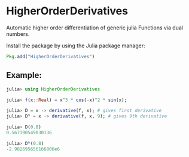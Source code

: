 # HigherOrderDerivatives
Automatic higher order differentiation of generic julia Functions via dual numbers. 

Install the package by using the Julia package manager:
```julia
Pkg.add("HigherOrderDerivatives")
```
## Example:

```julia
julia> using HigherOrderDerivatives

julia> f(x::Real) = x^3 * cos(-x)^2 * sin(x);

julia> D = x -> derivative(f, x); # gives first derivative
julia> D⁹ = x -> derivative(f, x, 9); # gives 9th derivative 

julia> D(0.8)
0.567190549030136

julia> D⁹(0.8)
-2.982695656166806e6


 ```
